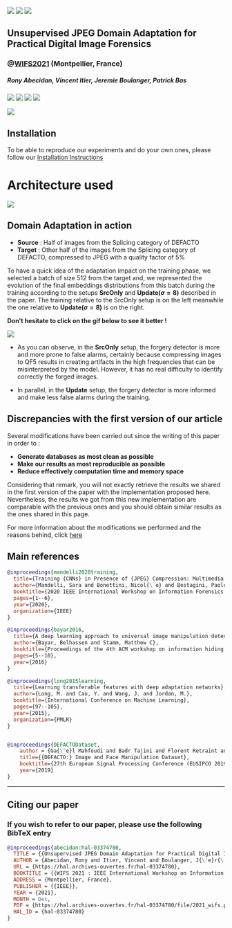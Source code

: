![](https://img.shields.io/badge/Official%20-Yes-1E8449.svg) ![](https://img.shields.io/badge/Library%20-Pytorch_Lightning-6C3483.svg) ![](https://img.shields.io/badge/Topic%20-Forensics_&_Domain_Adaptation-2E86C1.svg)



## Unsupervised JPEG Domain Adaptation for Practical Digital Image Forensics
### @[WIFS2021](https://wifs2021.lirmm.fr/) (Montpellier, France)
##### Rony Abecidan, Vincent Itier, Jeremie Boulanger, Patrick Bas
[![](https://img.shields.io/badge/Bibtex-0C0C0C?style=for-the-badge)](#CitingUJDA)  [![](https://img.shields.io/badge/Article-2E86C1?style=for-the-badge)](https://hal.archives-ouvertes.fr/hal-03374780/)  [![](https://img.shields.io/badge/Website-239B56?style=for-the-badge)](https://ronyabecidan.github.io/UJDA/) [![](https://img.shields.io/badge/Presentation-F7DC6F?style=for-the-badge)](https://u.pcloud.link/publink/show?code=kZAtfNXZaKn5FuwW7Dz80kPTFgcEJFWFDJT7)

![](https://svgshare.com/i/cX6.svg)


## Installation

To be able to reproduce our experiments and do your own ones, please follow our [Installation Instructions](INSTALL.md)


# Architecture used

![](https://svgshare.com/i/cWR.svg)


## Domain Adaptation in action

- **Source** : Half of images from the Splicing category of DEFACTO 
- **Target** : Other half of the images from the Splicing category of DEFACTO, compressed to JPEG with a quality factor of 5%

To have a quick idea of the adaptation impact on the training phase, we selected a batch of size 512 from the target and, we represented the evolution of the final embeddings distributions from this batch during the training according to the setups **SrcOnly** and **Update($`\sigma=8`$)**
described in the paper. The training relative to the SrcOnly setup is on the left meanwhile the one relative to **Update($`\sigma=8`$)** is on the right.

**Don't hesitate to click on the gif below to see it better !**


![](https://s10.gifyu.com/images/Adaptationf80f69ab9e1dfcaa.gif)

- As you can observe, in the **SrcOnly** setup, the forgery detector is more and more prone to false alarms, certainly because compressing images to QF5 results in creating artifacts in the high frequencies that can be misinterpreted by the model. However, it has no real difficulty to identify correctly the forged images.

- In parallel, in the **Update** setup, the forgery detector is more informed and make less false alarms during the training.

## Discrepancies with the first version of our article 

Several modifications have been carried out since the writing of this paper in order to :

- **Generate databases as most clean as possible**
- **Make our results as most reproducible as possible**
- **Reduce effectively computation time and memory space**

Considering that remark, you will not exactly retrieve the results we shared in the first version of the paper with the implementation proposed here. Nevertheless, the results we got from this new implementation are comparable with the previous ones and you should obtain similar results as the ones shared in this page.

For more information about the modifications we performed and the reasons behind, click [here](./UPDATES.md)

## Main references

```BibTeX
@inproceedings{mandelli2020training,
  title={Training {CNNs} in Presence of {JPEG} Compression: Multimedia Forensics vs Computer Vision},
  author={Mandelli, Sara and Bonettini, Nicol{\`o} and Bestagini, Paolo and Tubaro, Stefano},
  booktitle={2020 IEEE International Workshop on Information Forensics and Security (WIFS)},
  pages={1--6},
  year={2020},
  organization={IEEE}
}

@inproceedings{bayar2016,
  title={A deep learning approach to universal image manipulation detection using a new convolutional layer},
  author={Bayar, Belhassen and Stamm, Matthew C},
  booktitle={Proceedings of the 4th ACM workshop on information hiding and multimedia security (IH\&MMSec)},
  pages={5--10},
  year={2016}
}

@inproceedings{long2015learning,
  title={Learning transferable features with deep adaptation networks},
  author={Long, M. and Cao, Y. and Wang, J. and Jordan, M.},
  booktitle={International Conference on Machine Learning},
  pages={97--105},
  year={2015},
  organization={PMLR}
}


@inproceedings{DEFACTODataset, 
	author = {Ga{\"e}l Mahfoudi and Badr Tajini and Florent Retraint and Fr{\'e}d{\'e}ric Morain-Nicolier and Jean Luc Dugelay and Marc Pic},
	title={{DEFACTO:} Image and Face Manipulation Dataset},
	booktitle={27th European Signal Processing Conference (EUSIPCO 2019)},
	year={2019}
}
```

---
## <a name="CitingUJDA"></a>Citing our paper
### If you wish to refer to our paper,  please use the following BibTeX entry
```BibTeX
@inproceedings{abecidan:hal-03374780,
  TITLE = {{Unsupervised JPEG Domain Adaptation for Practical Digital Image Forensics}},
  AUTHOR = {Abecidan, Rony and Itier, Vincent and Boulanger, J{\'e}r{\'e}mie and Bas, Patrick},
  URL = {https://hal.archives-ouvertes.fr/hal-03374780},
  BOOKTITLE = {{WIFS 2021 : IEEE International Workshop on Information Forensics and Security}},
  ADDRESS = {Montpellier, France},
  PUBLISHER = {{IEEE}},
  YEAR = {2021},
  MONTH = Dec,
  PDF = {https://hal.archives-ouvertes.fr/hal-03374780/file/2021_wifs.pdf},
  HAL_ID = {hal-03374780}
}
```
